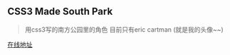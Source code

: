 CSS3 Made South Park 
-----------------------------------
> 用css3写的南方公园里的角色
> 目前只有eric cartman (就是我的头像~~)

[在线地址](http://tony77.com/mylab/southpark/)
